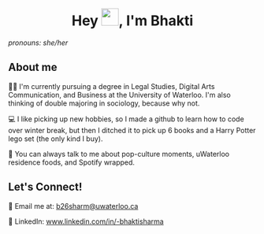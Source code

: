 ## <h1 align="center">Hey <img src="https://media.giphy.com/media/hvRJCLFzcasrR4ia7z/giphy.gif" width="35">, I'm Bhakti</h1>
_pronouns: she/her_

## About me
👩‍⚖️ I'm currently pursuing a degree in Legal Studies, Digital Arts Communication, and Business at the University of Waterloo. I'm also thinking of double majoring in sociology, because why not. 

💻 I like picking up new hobbies, so I made a github to learn how to code over winter break, but then I ditched it to pick up 6 books and a Harry Potter lego set (the only kind I buy). 

💬 You can always talk to me about pop-culture moments, uWaterloo residence foods, and Spotify wrapped. 

## Let's Connect!
📧 Email me at: b26sharm@uwaterloo.ca

🤝 LinkedIn: www.linkedin.com/in/-bhaktisharma




